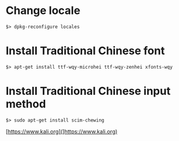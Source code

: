 # Change locale
```
$> dpkg-reconfigure locales
```

# Install Traditional Chinese font
```
$> apt-get install ttf-wqy-microhei ttf-wqy-zenhei xfonts-wqy
```

# Install Traditional Chinese input method
```
$> sudo apt-get install scim-chewing
```

[https://www.kali.org](]https://www.kali.org)
